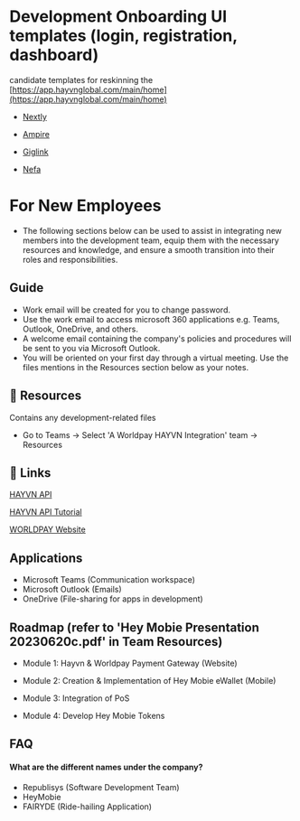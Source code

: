 # Development Onboarding UI templates (login, registration, dashboard) 
candidate templates for reskinning the [https://app.hayvnglobal.com/main/home](https://app.hayvnglobal.com/main/home) 
- [Nextly](https://nextly.web3templates.com/)

- [Ampire](https://preview.tailus.io/ampire-lite/)

- [Giglink](https://preview.themeforest.net/item/giglink-nft-marketplace-tailwind-css-template/full_screen_preview/40404538?_ga=2.250637455.824238319.1687764954-1451840897.1687764954](https://shreethemes.in/giglink/layouts/index-four.html))

- [Nefa](https://github.com/RSurya99/nefa) 

# For New Employees
- The following sections below can be used to assist in integrating new members into the development team, equip them with the necessary resources and knowledge, and ensure a smooth transition into their roles and responsibilities. 

## Guide

- Work email will be created for you to change password.
- Use the work email to access microsoft 360 applications e.g. Teams, Outlook, OneDrive, and others.
- A welcome email containing the company's policies and procedures will be sent to you via Microsoft Outlook.
- You will be oriented on your first day through a virtual meeting. Use the files mentions in the Resources section below as your notes. 

## 🚀 Resources
Contains any development-related files
- Go to Teams -> Select 'A Worldpay HAYVN Integration' team -> Resources


## 🔗 Links
[HAYVN API](https://console.hayvnpay.com/docs/api/#introduction)

[HAYVN API Tutorial](https://hayvnglobal.com/hayvn-pay-tutorials)

[WORLDPAY Website](https://developer.worldpay.com/docs/access-worldpay)
## Applications
- Microsoft Teams (Communication workspace)
- Microsoft Outlook (Emails)
- OneDrive (File-sharing for apps in development)

## Roadmap (refer to 'Hey Mobie Presentation 20230620c.pdf' in Team Resources)

- Module 1: Hayvn & Worldpay Payment Gateway (Website)

- Module 2: Creation & Implementation of Hey Mobie eWallet (Mobile)

- Module 3: Integration of PoS

- Module 4: Develop Hey Mobie Tokens


## FAQ

#### What are the different names under the company?
- Republisys (Software Development Team)
- HeyMobie
- FAIRYDE (Ride-hailing Application)

